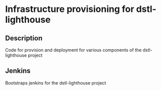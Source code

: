 # Infrastructure provisioning for dstl-lighthouse

## Description

Code for provision and deployment for various components of the dstl-lighthouse project


## Jenkins

Bootstraps jenkins for the dstl-lighthouse project


